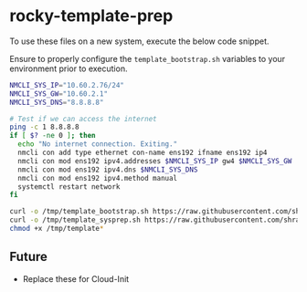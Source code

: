 # rocky-template-prep

To use these files on a new system, execute the below code snippet.

Ensure to properly configure the `template_bootstrap.sh` variables to your environment prior to execution.

```bash
NMCLI_SYS_IP="10.60.2.76/24"
NMCLI_SYS_GW="10.60.2.1"
NMCLI_SYS_DNS="8.8.8.8"

# Test if we can access the internet
ping -c 1 8.8.8.8
if [ $? -ne 0 ]; then
  echo "No internet connection. Exiting."
  nmcli con add type ethernet con-name ens192 ifname ens192 ip4
  nmcli con mod ens192 ipv4.addresses $NMCLI_SYS_IP gw4 $NMCLI_SYS_GW
  nmcli con mod ens192 ipv4.dns $NMCLI_SYS_DNS
  nmcli con mod ens192 ipv4.method manual
  systemctl restart network
fi

curl -o /tmp/template_bootstrap.sh https://raw.githubusercontent.com/shrapk2/rocky-template-prep/main/template_bootstrap.sh
curl -o /tmp/template_sysprep.sh https://raw.githubusercontent.com/shrapk2/rocky-template-prep/main/template_sysprep.sh
chmod +x /tmp/template*
```

## Future

- Replace these for Cloud-Init